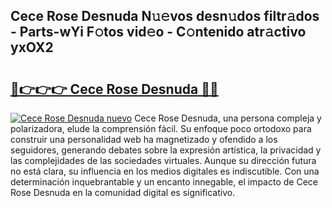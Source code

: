 ## Cece Rose Desnuda N𝚞𝚎vos desn𝚞dos filtr𝚊dos - Parts-wYi F𝚘tos vid𝚎o - C𝚘ntenido atr𝚊ctivo yxOX2

# <h2><a href="http://mb1k23i.tromn.icu/?c=Cece+Rose+Desnuda">🔗👉👉👉 Cece Rose Desnuda 🔗🔗</a></h2>

[![Cece Rose Desnuda nuevo](https://i.imgur.com/pEAQMta.gif)](http://mb1k23i.tromn.icu/?c=Cece+Rose+Desnuda)
Cece Rose Desnuda, una persona compleja y polarizadora, elude la comprensión fácil. Su enfoque poco ortodoxo para construir una personalidad web ha magnetizado y ofendido a los seguidores, generando debates sobre la expresión artística, la privacidad y las complejidades de las sociedades virtuales. Aunque su dirección futura no está clara, su influencia en los medios digitales es indiscutible. Con una determinación inquebrantable y un encanto innegable, el impacto de Cece Rose Desnuda en la comunidad digital es significativo.
